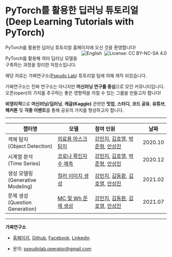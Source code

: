 # PyTorch를 활용한 딥러닝 튜토리얼 (Deep Learning Tutorials with PyTorch) 

PyTorch를 활용한 딥러닝 튜토리얼 홈페이지에 오신 것을 환영합니다! <a href="https://creativecommons.org/licenses/by-nc-sa/4.0/"><img alt="License: CC BY-NC-SA 4.0" src="https://img.shields.io/badge/License-CC%20BY--NC--SA%204.0-lightgrey.svg" align='right'></a> <a href="https://pseudo-lab.github.io/Tutorial-Book-en/"><img alt="English" src="https://img.shields.io/badge/Translate%20To%20English-blue" align='right' style="padding-right: 5px;"></a>

PyTorch를 활용해 여러 딥러닝 모델을 구축하는 과정을 정리한 저장소입니다. 

해당 자료는 가짜연구소([Pseudo Lab](https://pseudo-lab.com/)) 튜토리얼 팀에 의해 제작 되었습니다.

가짜연구소는 진짜 연구소는 아니지만 **머신러닝 연구를 중심**으로 모인 커뮤니티입니다. 오픈(open)의 가치를 추구하는 좋은 영향력을 끼칠 수 있는 그룹을 만들고자 합니다!

**비영리적**으로 **머신러닝/딥러닝**, **캐글(Kaggle)** 관련한 **밋업**, **스터디**, **코드 공유**, **유튜브**, **해커톤** 및 **각종 이벤트**를 통해 공유의 가치를 형성하고자 합니다.

---

| 챕터명                                  | 모델                                                         | 참여 인원                                                    | 날짜    |
| --------------------------------------- | ------------------------------------------------------------ | :----------------------------------------------------------- | ------- |
| 객체 탐지 <br />(Object Detection)      | [의료용 마스크 탐지](https://pseudo-lab.github.io/Tutorial-Book/chapters/object-detection/intro.html) | [강민지](https://www.linkedin.com/in/mmminji/), [김호열](https://github.com/elibooklover), [박준형](https://github.com/oopsys6), [안성진](https://www.linkedin.com/in/sungjin-ahn/) | 2020.10 |
| 시계열 분석 <br />(Time Series)         | [코로나 확진자 수 예측](https://pseudo-lab.github.io/Tutorial-Book/chapters/time-series/intro.html) | [강민지](https://www.linkedin.com/in/mmminji/), [김호열](https://github.com/elibooklover), [박준형](https://github.com/oopsys6), [안성진](https://www.linkedin.com/in/sungjin-ahn/) | 2020.12 |
| 생성 모델링 <br />(Generative Modeling) | [컬러 이미지 생성](https://pseudo-lab.github.io/Tutorial-Book/chapters/GAN/intro.html) | [강민지](https://www.linkedin.com/in/mmminji/), [김동환](https://www.linkedin.com/in/da-devangelist/), [김호열](https://github.com/elibooklover), [안성진](https://www.linkedin.com/in/sungjin-ahn/) | 2021.02 |
| 문제 생성 <br />(Question Generation) | [MC 및 Wh 문제 생성](https://pseudo-lab.github.io/Tutorial-Book/chapters/NLP/intro.html) | [강민지](https://www.linkedin.com/in/mmminji/), [김동환](https://www.linkedin.com/in/da-devangelist/), [김호열](https://github.com/elibooklover), [안성진](https://www.linkedin.com/in/sungjin-ahn/) | 2021.07 |



---

**가짜연구소**

- [홈페이지](https://pseudo-lab.com/), [Github](https://github.com/Pseudo-Lab), [Facebook](https://www.facebook.com/groups/pseudolab/), [Linkedin](https://www.linkedin.com/company/pseudolab/?originalSubdomain=kr)

- 문의: [pseudolab.operator@gmail.com](mailto:pseudolab.operator@gmail.com)





